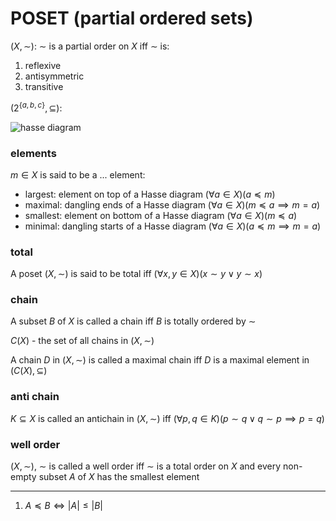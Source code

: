 # POSET (partial ordered sets)

$(X, \sim)$: $\sim$ is a partial order on $X$ iff $\sim$ is:

1. reflexive
2. antisymmetric
3. transitive

$(2^{\{a, b, c\}}, \subseteq)$:

![hasse diagram](https://i.imgur.com/XiWbnqp.png)

### elements

$m \in X$ is said to be a ... element:

- largest: element on top of a Hasse diagram $(\forall a \in X)(a \preccurlyeq m)$
- maximal: dangling ends of a Hasse diagram $(\forall a \in X)(m \preccurlyeq a \implies m = a)$
- smallest: element on bottom of a Hasse diagram $(\forall a \in X)(m \preccurlyeq a)$
- minimal: dangling starts of a Hasse diagram $(\forall a \in X)(a \preccurlyeq m \implies m = a)$

### total

A poset $(X, \sim)$ is said to be total iff $(\forall x,y \in X)(x \sim y \lor y \sim x)$

### chain

A subset $B$ of $X$ is called a chain iff $B$ is totally ordered by $\sim$

$C(X)$ - the set of all chains in $(X, \sim)$

A chain $D$ in $(X, \sim)$ is called a maximal chain iff $D$ is a maximal element in $(C(X), \subseteq)$

### anti chain

$K \subseteq X$ is called an antichain in $(X, \sim)$ iff $(\forall p,q \in K)(p \sim q \lor q \sim p \implies p = q)$

### well order

$(X, \sim)$, $\sim$ is called a well order iff $\sim$ is a total order on $X$ and every non-empty subset $A$ of $X$ has the smallest element

---

1. $A \preccurlyeq B \iff |A| \leq |B|$
